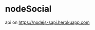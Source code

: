 # nodeSocial

api on <a href= 'https://nodejs-sapi.herokuapp.com '>https://nodejs-sapi.herokuapp.com</a>
